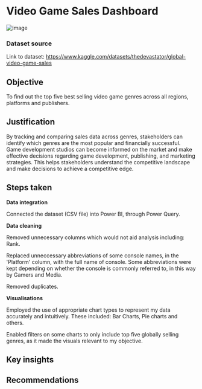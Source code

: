 # **Video Game Sales Dashboard**
![image](https://github.com/mohammedwasim1/Video-Game-Sales-Dashboard/assets/121304144/f30c22e9-b14a-46d1-9bc2-338e5af8d988)

### **Dataset source**

Link to dataset: https://www.kaggle.com/datasets/thedevastator/global-video-game-sales

## **Objective**

To find out the top five best selling video game genres across all regions, platforms and publishers.

## **Justification**

By tracking and comparing sales data across genres, stakeholders can identify which genres are the most popular and financially successful. Game development studios can become informed on the market and make effective decisions regarding game development, publishing, and marketing strategies. This helps stakeholders understand the competitive landscape and make decisions to achieve a competitive edge.

## **Steps taken**
**Data integration**
  
  Connected the dataset (CSV file) into Power BI, through Power Query.

**Data cleaning**
  
  Removed unnecessary columns which would not aid analysis including: Rank.
  
  Replaced unneccessary abbreviations of some console names, in the 'Platform' column, with the full name of console. Some abbreviations were kept depending  on whether the console is commonly referred to, in this way by Gamers and Media.
  
  Removed duplicates.
  
**Visualisations**
  
  Employed the use of appropriate chart types to represent my data accurately and intuitively. These included: Bar Charts, Pie charts and others.
  
  Enabled filters on some charts to only include top five globally selling genres, as it made the visuals relevant to my objective.

## **Key insights**

## **Recommendations**
